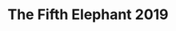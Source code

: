 ---
title: The Fifth Elephant 2019
start_date: 2019-07-25
end_date: 2019-07-26
location: NIMHANS Convention Centre, Bangalore
url: https://fifthelephant.in/2019/
coc_url: https://fifthelephant.in/code-of-conduct/
scholarship_url:
summary: The eighth edition of India's best conference on big data and machine learning. It is a conference for practitioners, by practitioners.
---